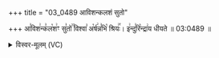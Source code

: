 +++
title = "03_0489 आविशन्कलशं सुतो"

+++
आ꣣विश꣢न्क꣣ल꣡श꣢ꣳ सु꣣तो꣢꣫ विश्वा꣣ अ꣡र्ष꣢न्न꣣भि꣡ श्रियः꣢꣯। इ꣢न्दु꣣रि꣡न्द्रा꣢य धीयते ॥ 03:0489 ॥

<details><summary>विस्वर-मूलम् (VC)</summary>

आविशन्कलशꣳ सुतो विश्वा अर्षन्नभि श्रियः । इन्दुरिन्द्राय धीयते ॥४८९॥
</details>